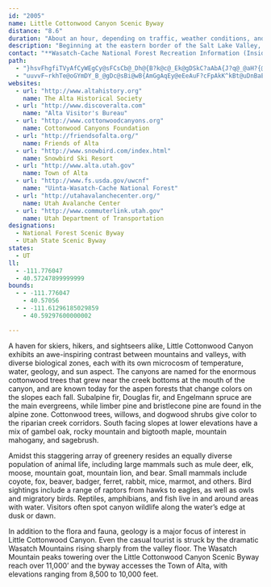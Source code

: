 ```yaml
---
id: "2005"
name: Little Cottonwood Canyon Scenic Byway
distance: "8.6"
duration: "About an hour, depending on traffic, weather conditions, and ammount of time spent at the different points of interest. "
description: "Beginning at the eastern border of the Salt Lake Valley, Little Cottonwood Canyon exposes the glory of the Wasatch Mountains, a recreational and scenic getaway draped in the Wasatch-Cache National Forest and crowned with views of peaks which rise to nearly 12,000 feet."
contact: "**Wasatch-Cache National Forest Recreation Information (Inside REI)**  \r\n801-466-6411"
path:
  - "}hsvFhgfiTVyAfCyWEgCy@sFCsCb@_Dh@{B?k@c@_Ek@gDSkC?aAbA{J?q@_@aH?{@d@eGKoAcAkHEuAHeAjA_GJ{ATyDLgJb@{GOeBuAyFs@iEWqCf@sB~@gCxA_C^y@NgCCsCQqC}@iCeBqDIk@EgANmDZ{Bf@wBJaBu@gHIgIMmCBsBn@gFB_AGs@qBsGIm@Jc@fB}DJeBCgBKiBQoA{CyDKWCaAl@gKxAsMNcHn@sDHkDd@aC?sBDm@r@yCN{AEsBo@eGCy@BmAt@yF\\sEjAsHEuB_AgCi@sBE}@NaDC{HXsCx@wD?u@e@}CYiAc@y@o@k@mGyCoCeAWYKa@Cq@XgDDyC_AmFe@_BMmBu@_EIaAN{JKuHc@_E_B{Eg@eCEgDRyGOgD_@gDs@}DcAaCYsAAu@J_Bb@sCBwAk@aEQmDWmAo@sBeA_CyDqCgBcBuAeB_@wACgA|AaFn@aDP_BBqFE{BSsBe@_CiAmC_AyAmB{Ai@}@_AkCIiAH}CUoC]sBy@yCUyDsBoIUkBYgAg@_AaAsAoIcSkByC}AqAcK}KgBwBm@oAuAgJiCaKYmBBsDk@{UeDaQ"
  - "uuvvF~rkhTe@oGYmDY_B_@gDc@sBi@wB{AmGgAqEy@eEeAuF?cFpAkK^kBt@uDnBaEfD}DZ_@pDcChAc@T]lB{@b@{@Mi@}AKiAVIPY?eHtCiFPcEpEu@?[aAFiB`A{AJQnCwBtGiFtGmJvEyE`AsAvGgJvFkBpAEvAVZ\\t@z@b@lAvCbIpA?zA{@~AwBbCsGl@QLcCbAeBhAmAfCs@v@SpCEzAGjB?`A?pAWzA]BA"
websites:
  - url: "http://www.altahistory.org"
    name: The Alta Historical Society
  - url: "http://www.discoveralta.com"
    name: "Alta Visitor's Bureau"
  - url: "http://www.cottonwoodcanyons.org"
    name: Cottonwood Canyons Foundation
  - url: "http://friendsofalta.org/"
    name: Friends of Alta
  - url: "http://www.snowbird.com/index.html"
    name: Snowbird Ski Resort
  - url: "http://www.alta.utah.gov"
    name: Town of Alta
  - url: "http://www.fs.usda.gov/uwcnf"
    name: "Uinta-Wasatch-Cache National Forest"
  - url: "http://utahavalanchecenter.org/"
    name: Utah Avalanche Center
  - url: "http://www.commuterlink.utah.gov"
    name: Utah Department of Transportation
designations:
  - National Forest Scenic Byway
  - Utah State Scenic Byway
states:
  - UT
ll:
  - -111.776047
  - 40.57247899999999
bounds:
  - - -111.776047
    - 40.57056
  - - -111.61296185029859
    - 40.59297600000002

---
```


A haven for skiers, hikers, and sightseers alike, Little Cottonwood Canyon exhibits an awe-inspiring contrast between mountains and valleys, with diverse biological zones, each with its own microcosm of temperature, water,
geology, and sun aspect. The canyons are named for the enormous cottonwood trees that grew near the creek bottoms at the mouth of the canyon, and are known today for the aspen forests that change colors on the slopes each fall. Subalpine fir, Douglas fir, and Engelmann spruce are the main evergreens, while limber pine and bristlecone pine are found in the alpine zone. Cottonwood trees, willows, and dogwood shrubs give color to the riparian creek corridors. South facing slopes at lower elevations have a mix of gambel oak, rocky mountain and bigtooth maple, mountain mahogany, and sagebrush.

Amidst this staggering array of greenery resides an equally diverse population of animal life, including large mammals such as mule deer, elk, moose, mountain goat,
mountain lion, and bear. Small mammals include coyote, fox, beaver, badger, ferret, rabbit, mice, marmot, and others. Bird sightings include a range of raptors from hawks to eagles, as well as owls and migratory birds. Reptiles, amphibians, and fish live in and around areas with water. Visitors often spot canyon wildlife along the water’s edge at dusk or dawn.

In addition to the flora and fauna, geology is a major focus of interest in Little Cottonwood Canyon. Even the casual
tourist is struck by the dramatic Wasatch Mountains rising sharply from the valley floor. The Wasatch Mountain peaks
towering over the Little Cottonwood Canyon Scenic Byway reach over 11,000’ and the byway accesses the Town of
Alta, with elevations ranging from 8,500 to 10,000 feet.

